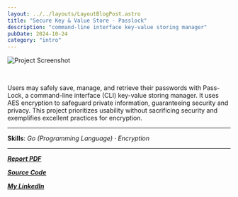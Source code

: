 ```yaml
---
layout: ../../layouts/LayoutBlogPost.astro
title: "Secure Key & Value Store - Passlock"
description: "command-line interface key-value storing manager"
pubDate: 2024-10-24
category: "intro"
---
```


![Project Screenshot](https://github.com/Ege-Okyay/passlock/raw/main/assets/readme-screenshot.png)

<br>

Users may safely save, manage, and retrieve their passwords with Pass-Lock, a command-line interface (CLI) key-value storing manager. It uses AES encryption to safeguard private information, guaranteeing security and privacy. This project prioritizes usability without sacrificing security and exemplifies excellent practices for encryption.

___

**Skills**: _Go (Programming Language)_ · _Encryption_

___

[**_Report PDF_**](/documents/Encryption%20Strategies%20for%20Data%20Security%20An%20Analysis%20of%20Modern%20Practices.pdf)

[**_Source Code_**](https://github.com/Ege-Okyay/passlock)

[**_My LinkedIn_**](https://www.linkedin.com/in/ege-okyay)

<br>